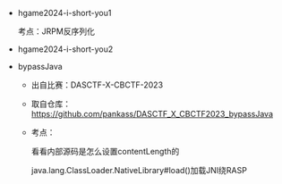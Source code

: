 - hgame2024-i-short-you1

  考点：JRPM反序列化

- hgame2024-i-short-you2

- bypassJava

  - 出自比赛：DASCTF-X-CBCTF-2023

  - 取自仓库：https://github.com/pankass/DASCTF_X_CBCTF2023_bypassJava

  - 考点：

    看看内部源码是怎么设置contentLength的

    java.lang.ClassLoader.NativeLibrary#load()加载JNI绕RASP

  

